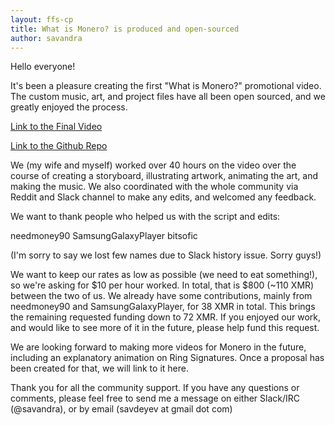 ```yaml
---
layout: ffs-cp
title: What is Monero? is produced and open-sourced
author: savandra
---
```


Hello everyone!

It's been a pleasure creating the first "What is Monero?" promotional video. The custom music, art, and project files have all been open sourced, and we greatly enjoyed the process.

[Link to the Final Video](https://www.youtube.com/watch?v=TZi9xx6aiuY)

[Link to the Github Repo](https://github.com/savandra/Monero_Promo_Video)

We (my wife and myself) worked over 40 hours on the video over the course of creating a storyboard, illustrating artwork, animating the art, and making the music. We also coordinated with the whole community via Reddit and Slack channel to make any edits, and welcomed any feedback.

We want to thank people who helped us with the script and edits:

needmoney90 SamsungGalaxyPlayer bitsofic

(I'm sorry to say we lost few names due to Slack history issue. Sorry guys!)

We want to keep our rates as low as possible (we need to eat something!), so we're asking for $10 per hour worked. In total, that is $800 (~110 XMR) between the two of us. We already have some contributions, mainly from needmoney90 and SamsungGalaxyPlayer, for 38 XMR in total. This brings the remaining requested funding down to 72 XMR. If you enjoyed our work, and would like to see more of it in the future, please help fund this request.

We are looking forward to making more videos for Monero in the future, including an explanatory animation on Ring Signatures. Once a proposal has been created for that, we will link to it here.

Thank you for all the community support. If you have any questions or comments, please feel free to send me a message on either Slack/IRC (@savandra), or by email (savdeyev at gmail dot com)
